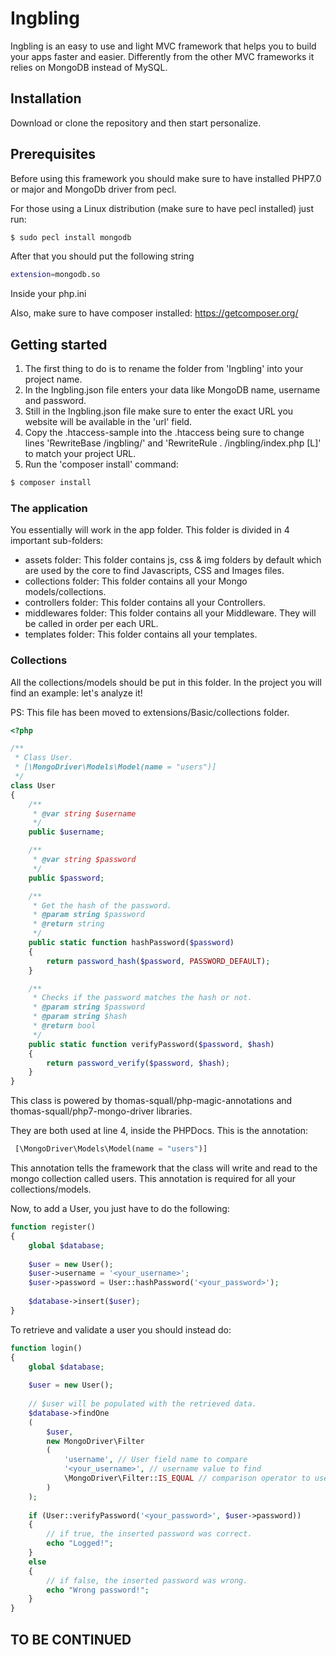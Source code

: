 # Ingbling

Ingbling is an easy to use and light MVC framework that helps you to build your apps faster and easier.
Differently from the other MVC frameworks it relies on MongoDB instead of MySQL.

## Installation

Download or clone the repository and then start personalize.

## Prerequisites

Before using this framework you should make sure to have installed PHP7.0 or major and MongoDb driver from pecl.

For those using a Linux distribution (make sure to have pecl installed) just run:

``` sh
$ sudo pecl install mongodb
```

After that you should put the following string
``` sh
extension=mongodb.so
```
Inside your php.ini

Also, make sure to have composer installed: https://getcomposer.org/

## Getting started

1) The first thing to do is to rename the folder from 'Ingbling' into your project name.
2) In the Ingbling.json file enters your data like MongoDB name, username and password.
3) Still in the Ingbling.json file make sure to enter the exact URL you website will be available in the 'url' field.
4) Copy the .htaccess-sample into the .htaccess being sure to change lines 'RewriteBase /ingbling/' and 'RewriteRule . /ingbling/index.php [L]' to match your project URL.
5) Run the 'composer install' command:

``` sh
$ composer install
```

### The application

You essentially will work in the app folder.
This folder is divided in 4 important sub-folders:
- assets folder: This folder contains js, css & img folders by default which are used by the core to find Javascripts, CSS and Images files.
- collections folder: This folder contains all your Mongo models/collections.
- controllers folder: This folder contains all your Controllers.
- middlewares folder: This folder contains all your Middleware. They will be called in order per each URL.
- templates folder: This folder contains all your templates.

### Collections

All the collections/models should be put in this folder. In the project you will find an example: let's analyze it!

PS: This file has been moved to extensions/Basic/collections folder.

``` php
<?php

/**
 * Class User.
 * [\MongoDriver\Models\Model(name = "users")]
 */
class User
{
    /**
     * @var string $username
     */
    public $username;

    /**
     * @var string $password
     */
    public $password;

    /**
     * Get the hash of the password.
     * @param string $password
     * @return string
     */
    public static function hashPassword($password)
    {
        return password_hash($password, PASSWORD_DEFAULT);
    }

    /**
     * Checks if the password matches the hash or not.
     * @param string $password
     * @param string $hash
     * @return bool
     */
    public static function verifyPassword($password, $hash)
    {
        return password_verify($password, $hash);
    }
}
```

This class is powered by thomas-squall/php-magic-annotations and thomas-squall/php7-mongo-driver libraries.

They are both used at line 4, inside the PHPDocs.
This is the annotation:

``` php
 [\MongoDriver\Models\Model(name = "users")]
 ```
 
This annotation tells the framework that the class will write and read to the mongo collection called users. This annotation is required for all your collections/models.

Now, to add a User, you just have to do the following:

``` php
function register()
{
    global $database;
    
    $user = new User();
    $user->username = '<your_username>';
    $user->password = User::hashPassword('<your_password>');
    
    $database->insert($user);
}
```

To retrieve and validate a user you should instead do:

``` php
function login()
{
    global $database;
    
    $user = new User();
    
    // $user will be populated with the retrieved data.
    $database->findOne
    (
        $user,
        new MongoDriver\Filter
        (
            'username', // User field name to compare
            '<your_username>', // username value to find
            \MongoDriver\Filter::IS_EQUAL // comparison operator to use
        )
    );
    
    if (User::verifyPassword('<your_password>', $user->password))
    {
        // if true, the inserted password was correct.
        echo "Logged!";
    }
    else
    {
        // if false, the inserted password was wrong.
        echo "Wrong password!";
    }
}
```

## TO BE CONTINUED